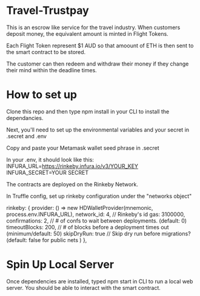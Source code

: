 # Travel-Trustpay
This is an escrow like service for the travel industry. When customers deposit money, the equivalent amount is minted in Flight Tokens.

Each Flight Token represent $1 AUD so that amoount of ETH is then sent to the smart contract to be stored. 

The customer can then redeem and withdraw their money if they change their mind within the deadline times. 

# How to set up

Clone this repo and then type npm install in your CLI to install the dependancies. 

Next, you'll need to set up the environmental variables and your secret in .secret and .env

Copy and paste your Metamask wallet seed phrase in .secret

In your .env, it should look like this: 
INFURA_URL=https://rinkeby.infura.io/v3/YOUR_KEY
INFURA_SECRET=YOUR SECRET

The contracts are deployed on the Rinkeby Network.


In Truffle config, set up rinkeby configuration under the "networks object"

rinkeby: {
      provider: () => new HDWalletProvider(mnemonic, process.env.INFURA_URL),
      network_id: 4,       // Rinkeby's id
      gas: 3100000,        
      confirmations: 2,    // # of confs to wait between deployments. (default: 0)
      timeoutBlocks: 200,  // # of blocks before a deployment times out  (minimum/default: 50)
      skipDryRun: true     // Skip dry run before migrations? (default: false for public nets )
    },
    
# Spin Up Local Server

Once dependencies are installed, typed npm start in CLI to run a local web server. You should be able to interact with the smart contract.
